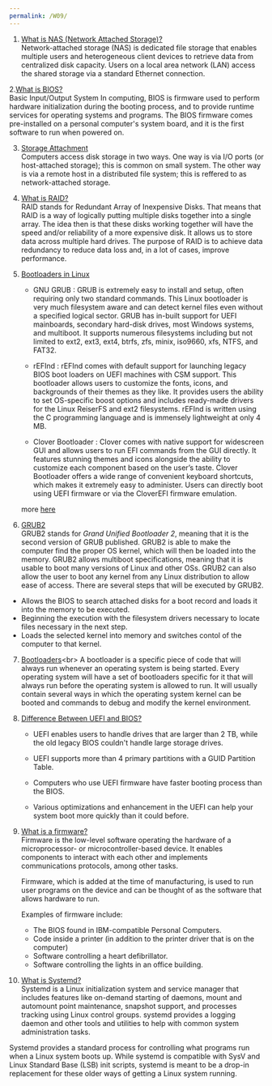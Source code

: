 ```yaml
---
permalink: /W09/
---
```


1. [What is NAS (Network Attached Storage)?](https://www.youtube.com/watch?v=3yZDDr0JKVc)<br>
Network-attached storage (NAS) is dedicated file storage that enables multiple users and heterogeneous client devices to retrieve data from centralized disk capacity. 
Users on a local area network (LAN) access the shared storage via a standard Ethernet connection.

2.[What is BIOS?](https://www.youtube.com/watch?v=ncUmWthHrU0)<br>
Basic Input/Output System 
In computing, BIOS is firmware used to perform hardware initialization during the booting process, and to provide runtime services for operating systems and programs. 
The BIOS firmware comes pre-installed on a personal computer's system board, and it is the first software to run when powered on.

3. [Storage Attachment](http://www.faadooengineers.com/online-study/post/cse/operating-system/275/disk-attachment)<br>
Computers access disk storage in two ways. One way is via I/O ports (or host-attached storage);
this is common on small system. The other way is via a remote host in a distributed file system; 
this is reffered to as network-attached storage.

4. [What is RAID?](https://www.youtube.com/watch?v=Aa0RTgxJJy8)<br>
RAID stands for Redundant Array of Inexpensive Disks. That means that RAID is a way of logically putting multiple disks together into a single array. The idea then is that these disks working together will have the speed and/or reliability of a more expensive disk. It allows us to store data across multiple hard drives. 
The purpose of RAID is to achieve data redundancy to reduce data loss and, in a lot of cases, improve performance.
    
5. [Bootloaders in Linux](https://www.youtube.com/watch?v=I-hyCLMht70)<br>
    - GNU GRUB : GRUB is extremely easy to install and setup, often requiring only two standard commands. This Linux bootloader is very much filesystem aware and can detect kernel files even without a specified logical sector.
    GRUB has in-built support for UEFI mainboards, secondary hard-disk drives, most Windows systems, and multiboot.
    It supports numerous filesystems including but not limited to ext2, ext3, ext4, btrfs, zfs, minix, iso9660, xfs, NTFS, and FAT32.

    - rEFInd : rEFInd comes with default support for launching legacy BIOS boot loaders on UEFI machines with CSM support. This bootloader allows users to customize the fonts, icons, and backgrounds of their themes as they like. It provides users the ability to set OS-specific boost options and includes ready-made drivers for the Linux ReiserFS and ext2 filesystems. rEFInd is written using the C programming language and is immensely lightweight at only 4 MB.
   
    - Clover Bootloader : Clover comes with native support for widescreen GUI and allows users to run EFI commands from the GUI directly. It features stunning themes and icons alongside the ability to customize each component based on the user’s taste. Clover Bootloader offers a wide range of convenient keyboard shortcuts, which makes it extremely easy to administer. Users can directly boot using UEFI firmware or via the CloverEFI firmware emulation.
    
    more [here](https://www.ubuntupit.com/best-linux-bootloader-for-home-and-embedded-systems/)

6. [GRUB2](https://opensource.com/article/17/2/linux-boot-and-startup)<br>
GRUB2 stands for *Grand Unified Bootloader 2*, meaning that it is the second version of GRUB published. GRUB2 is able to make the computer find the proper OS kernel, which will then be loaded into the memory. GRUB2 allows multiboot specifications, meaning that it is usable to boot many versions of Linux and other OSs. GRUB2 can also allow the user to boot any kernel from any Linux distribution to allow ease of access. There are several steps that will be executed by GRUB2.
* Allows the BIOS to search attached disks for a boot record and loads it into the memory to be executed.
* Beginning the execution with the filesystem drivers necessary to locate files necessary in the next step.
* Loads the selected kernel into memory and switches contol of the computer to that kernel.

7. [Bootloaders](https://www.cs.tau.ac.il/telux/lin-club_files/linux-boot/slide0002.htm#:~:text=Bootloader%20is%20a%20piece%20of,any%20operating%20system%20is%20running.&text=Bootloaders%20usually%20contain%20several%20ways,will%20concentrate%20on%20Linux%20bootloaders.)<br>
A bootloader is a specific piece of code that will always run whenever an operating system is being started. 
Every operating system will have a set of bootloaders specific for it that will always run before the operating system is allowed to run. 
It will usually contain several ways in which the operating system kernel can be booted and commands to debug and modify the kernel environment.

8. [Difference Between UEFI and BIOS?](https://www.youtube.com/watch?v=zIYkol851dU)<br>

    - UEFI enables users to handle drives that are larger than 2 TB, while the old legacy BIOS couldn't handle large storage drives.

    - UEFI supports more than 4 primary partitions with a GUID Partition Table.

    - Computers who use UEFI firmware have faster booting process than the BIOS. 
    - Various optimizations and enhancement in the UEFI can help your system boot more quickly than it could before.
    
 9. [What is a firmware?](https://www.youtube.com/watch?v=3YfZcNUhBKY&t=105s)<br>
    Firmware is the low-level software operating the hardware of a microprocessor- or microcontroller-based device. It enables components to interact with each other and implements communications protocols, among other tasks.

    Firmware, which is added at the time of manufacturing, is used to run user programs on the device and can be thought of as the software that allows hardware to run.

    Examples of firmware include:
    - The BIOS found in IBM-compatible Personal Computers.
    - Code inside a printer (in addition to the printer driver that is on the computer)
    - Software controlling a heart defibrillator.
    - Software controlling the lights in an office building.
    

10. [What is Systemd?](https://www.youtube.com/watch?v=AtEqbYTLHfs)<br>
Systemd is a Linux initialization system and service manager that includes features like on-demand starting of daemons, mount and automount point maintenance, snapshot support, and processes tracking using Linux control groups.  systemd provides a logging daemon and other tools and utilities to help with common system administration tasks.

Systemd provides a standard process for controlling what programs run when a Linux system boots up. While systemd is compatible with SysV and Linux Standard Base (LSB) init scripts, systemd is meant to be a drop-in replacement for these older ways of getting a Linux system running.
